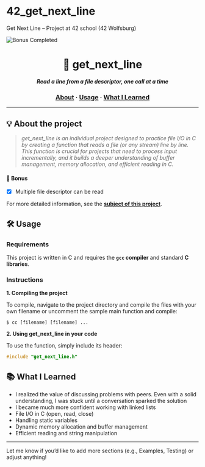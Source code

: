 # 42_get_next_line
Get Next Line – Project at 42 school (42 Wolfsburg)

![Bonus Completed](https://img.shields.io/badge/bonus-completed-brightgreen)

<h1 align="center">
	📄 get_next_line
</h1>

<p align="center">
	<b><i>Read a line from a file descriptor, one call at a time</i></b><br>
</p>

<h3 align="center">
	<a href="#%EF%B8%8F-about">About</a>
	<span> · </span>
	<a href="#%EF%B8%8F-usage">Usage</a>
	<span> · </span>
	<a href="#-what-i-learned">What I Learned</a>
</h3>

---

## 💡 About the project

> _get_next_line is an individual project designed to practice file I/O in C by creating a function that reads a file (or any stream) line by line. This function is crucial for projects that need to process input incrementally, and it builds a deeper understanding of buffer management, memory allocation, and efficient reading in C._

#### 🚀 Bonus
- [x] Multiple file descriptor can be read

For more detailed information, see the [**subject of this project**](https://github.com/jonona912/42_get_next_line/blob/main/get_next_line_subject.pdf).

## 🛠️ Usage

### Requirements

This project is written in C and requires the **`gcc` compiler** and standard **C libraries**.

### Instructions

**1. Compiling the project**

To compile, navigate to the project directory and compile the files with your own filename or uncomment the sample main function and compile:

```shell
$ cc [filename] [filename] ...
```

**2. Using get_next_line in your code**

To use the function, simply include its header:

```c
#include "get_next_line.h"
```

## 📚 What I Learned
- I realized the value of discussing problems with peers. Even with a solid understanding, I was stuck until a conversation sparked the solution
- I became much more confident working with linked lists
- File I/O in C (open, read, close)
- Handling static variables
- Dynamic memory allocation and buffer management
- Efficient reading and string manipulation

---

Let me know if you’d like to add more sections (e.g., Examples, Testing) or adjust anything!
